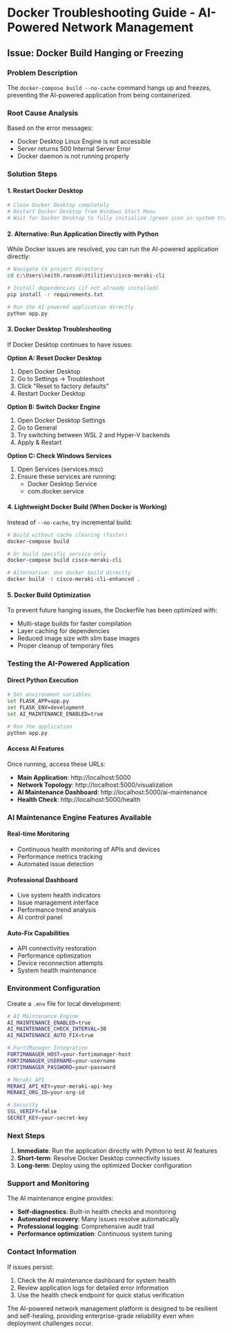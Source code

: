 # Docker Troubleshooting Guide - AI-Powered Network Management

## Issue: Docker Build Hanging or Freezing

### Problem Description
The `docker-compose build --no-cache` command hangs up and freezes, preventing the AI-powered application from being containerized.

### Root Cause Analysis
Based on the error messages:
- Docker Desktop Linux Engine is not accessible
- Server returns 500 Internal Server Error
- Docker daemon is not running properly

### Solution Steps

#### 1. Restart Docker Desktop
```bash
# Close Docker Desktop completely
# Restart Docker Desktop from Windows Start Menu
# Wait for Docker Desktop to fully initialize (green icon in system tray)
```

#### 2. Alternative: Run Application Directly with Python
While Docker issues are resolved, you can run the AI-powered application directly:

```bash
# Navigate to project directory
cd c:\Users\keith.ransom\Utilities\cisco-meraki-cli

# Install dependencies (if not already installed)
pip install -r requirements.txt

# Run the AI-powered application directly
python app.py
```

#### 3. Docker Desktop Troubleshooting
If Docker Desktop continues to have issues:

**Option A: Reset Docker Desktop**
1. Open Docker Desktop
2. Go to Settings → Troubleshoot
3. Click "Reset to factory defaults"
4. Restart Docker Desktop

**Option B: Switch Docker Engine**
1. Open Docker Desktop Settings
2. Go to General
3. Try switching between WSL 2 and Hyper-V backends
4. Apply & Restart

**Option C: Check Windows Services**
1. Open Services (services.msc)
2. Ensure these services are running:
   - Docker Desktop Service
   - com.docker.service

#### 4. Lightweight Docker Build (When Docker is Working)
Instead of `--no-cache`, try incremental build:

```bash
# Build without cache clearing (faster)
docker-compose build

# Or build specific service only
docker-compose build cisco-meraki-cli

# Alternative: Use docker build directly
docker build -t cisco-meraki-cli-enhanced .
```

#### 5. Docker Build Optimization
To prevent future hanging issues, the Dockerfile has been optimized with:
- Multi-stage builds for faster compilation
- Layer caching for dependencies
- Reduced image size with slim base images
- Proper cleanup of temporary files

### Testing the AI-Powered Application

#### Direct Python Execution
```bash
# Set environment variables
set FLASK_APP=app.py
set FLASK_ENV=development
set AI_MAINTENANCE_ENABLED=true

# Run the application
python app.py
```

#### Access AI Features
Once running, access these URLs:
- **Main Application**: http://localhost:5000
- **Network Topology**: http://localhost:5000/visualization
- **AI Maintenance Dashboard**: http://localhost:5000/ai-maintenance
- **Health Check**: http://localhost:5000/health

### AI Maintenance Engine Features Available

#### Real-time Monitoring
- Continuous health monitoring of APIs and devices
- Performance metrics tracking
- Automated issue detection

#### Professional Dashboard
- Live system health indicators
- Issue management interface
- Performance trend analysis
- AI control panel

#### Auto-Fix Capabilities
- API connectivity restoration
- Performance optimization
- Device reconnection attempts
- System health maintenance

### Environment Configuration

Create a `.env` file for local development:
```bash
# AI Maintenance Engine
AI_MAINTENANCE_ENABLED=true
AI_MAINTENANCE_CHECK_INTERVAL=30
AI_MAINTENANCE_AUTO_FIX=true

# FortiManager Integration
FORTIMANAGER_HOST=your-fortimanager-host
FORTIMANAGER_USERNAME=your-username
FORTIMANAGER_PASSWORD=your-password

# Meraki API
MERAKI_API_KEY=your-meraki-api-key
MERAKI_ORG_ID=your-org-id

# Security
SSL_VERIFY=false
SECRET_KEY=your-secret-key
```

### Next Steps

1. **Immediate**: Run the application directly with Python to test AI features
2. **Short-term**: Resolve Docker Desktop connectivity issues
3. **Long-term**: Deploy using the optimized Docker configuration

### Support and Monitoring

The AI maintenance engine provides:
- **Self-diagnostics**: Built-in health checks and monitoring
- **Automated recovery**: Many issues resolve automatically
- **Professional logging**: Comprehensive audit trail
- **Performance optimization**: Continuous system tuning

### Contact Information

If issues persist:
1. Check the AI maintenance dashboard for system health
2. Review application logs for detailed error information
3. Use the health check endpoint for quick status verification

The AI-powered network management platform is designed to be resilient and self-healing, providing enterprise-grade reliability even when deployment challenges occur.
